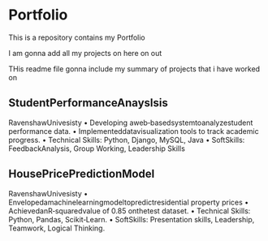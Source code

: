 # Portfolio
This is a repository contains my Portfolio

I am gonna add all my projects on here on out

THis readme file gonna include my summary of projects that i have worked on 

## StudentPerformanceAnayslsis
 RavenshawUnivesisty
 • Developing aweb‑basedsystemtoanalyzestudent performance data.
 • Implementeddatavisualization tools to track academic progress.
 • Technical Skills: Python, Django, MySQL, Java
 • SoftSkills: FeedbackAnalysis, Group Working, Leadership Skills

## HousePricePredictionModel
 RavenshawUnivesisty
 • Envelopedamachinelearningmodeltopredictresidential property prices
 • AchievedanR‑squaredvalue of 0.85 onthetest dataset.
 • Technical Skills: Python, Pandas, Scikit‑Learn.
 • SoftSkills: Presentation skills, Leadership, Teamwork, Logical Thinking.